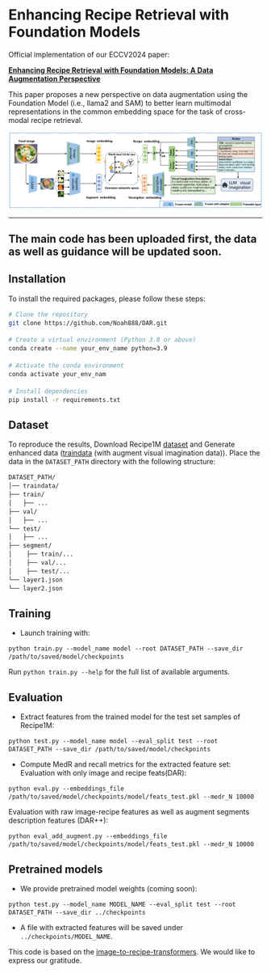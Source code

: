 # Enhancing Recipe Retrieval with Foundation Models


Official implementation of our ECCV2024 paper:

**[Enhancing Recipe Retrieval with Foundation Models: A Data Augmentation Perspective ](https://arxiv.org/abs/2312.04763)**

This paper proposes a new perspective on data augmentation using the Foundation Model (i.e., llama2 and SAM) to better learn multimodal representations in the common embedding space for the task of cross-modal recipe retrieval.

![Project Banner](figs.jpg)

---
## The main code has been uploaded first, the data as well as guidance will be updated soon.

## Installation

To install the required packages, please follow these steps:

```bash
# Clone the repository
git clone https://github.com/Noah888/DAR.git

# Create a virtual environment (Python 3.8 or above)
conda create --name your_env_name python=3.9

# Activate the conda environment
conda activate your_env_nam

# Install dependencies
pip install -r requirements.txt
```




## Dataset
To reproduce the results,  Download Recipe1M [dataset](http://wednesday.csail.mit.edu/temporal/release/) and Generate enhanced data ([traindata](https://drive.google.com/file/d/1mceOq99iyBJ3dG55TQTl983SOscDAK6a/view?usp=drive_link) (with augment visual imagination data)). Place the data in the ```DATASET_PATH``` directory with the following structure:
```bash
DATASET_PATH/
│── traindata/
├── train/
│   ├── ...
├── val/
│   ├── ...
└── test/
│   ├── ...
├── segment/
│    ├── train/...
│    ├── val/...
│    ├── test/...
└── layer1.json
└── layer2.json
```

## Training

- Launch training with:

```
python train.py --model_name model --root DATASET_PATH --save_dir /path/to/saved/model/checkpoints
```

Run ```python train.py --help``` for the full list of available arguments.

## Evaluation

- Extract features from the trained model for the test set samples of Recipe1M:

```
python test.py --model_name model --eval_split test --root DATASET_PATH --save_dir /path/to/saved/model/checkpoints
```

- Compute MedR and recall metrics for the extracted feature set:
   Evaluation with only image and recipe feats(DAR):
```
python eval.py --embeddings_file /path/to/saved/model/checkpoints/model/feats_test.pkl --medr_N 10000
```
   Evaluation with raw image-recipe features as well as augment segments description features (DAR++):
```
python eval_add_augment.py --embeddings_file /path/to/saved/model/checkpoints/model/feats_test.pkl --medr_N 10000
```

## Pretrained models

- We provide pretrained model weights (coming soon):

```
python test.py --model_name MODEL_NAME --eval_split test --root DATASET_PATH --save_dir ../checkpoints
```

- A file with extracted features will be saved under ```../checkpoints/MODEL_NAME```.

This code is based on the [image-to-recipe-transformers](https://github.com/amzn/image-to-recipe-transformers). We would like to express our gratitude.

